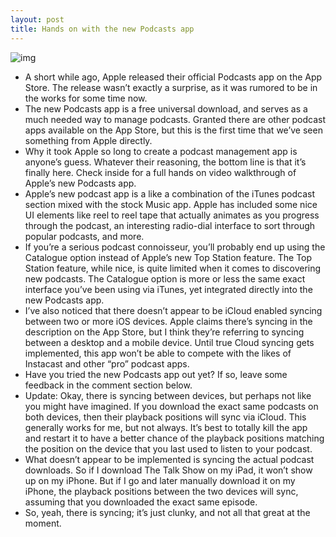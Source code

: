 ```yaml
---
layout: post
title: Hands on with the new Podcasts app
---
```

![img](http://media.idownloadblog.com/wp-content/uploads/2012/06/podcast-icon.png)
* A short while ago, Apple released their official Podcasts app on the App Store. The release wasn’t exactly a surprise, as it was rumored to be in the works for some time now.
* The new Podcasts app is a free universal download, and serves as a much needed way to manage podcasts. Granted there are other podcast apps available on the App Store, but this is the first time that we’ve seen something from Apple directly.
* Why it took Apple so long to create a podcast management app is anyone’s guess. Whatever their reasoning, the bottom line is that it’s finally here. Check inside for a full hands on video walkthrough of Apple’s new Podcasts app.
* Apple’s new podcast app is a like a combination of the iTunes podcast section mixed with the stock Music app. Apple has included some nice UI elements like reel to reel tape that actually animates as you progress through the podcast, an interesting radio-dial interface to sort through popular podcasts, and more.
* If you’re a serious podcast connoisseur, you’ll probably end up using the Catalogue option instead of Apple’s new Top Station feature. The Top Station feature, while nice, is quite limited when it comes to discovering new podcasts. The Catalogue option is more or less the same exact interface you’ve been using via iTunes, yet integrated directly into the new Podcasts app.
* I’ve also noticed that there doesn’t appear to be iCloud enabled syncing between two or more iOS devices. Apple claims there’s syncing in the description on the App Store, but I think they’re referring to syncing between a desktop and a mobile device. Until true Cloud syncing gets implemented, this app won’t be able to compete with the likes of Instacast and other “pro” podcast apps.
* Have you tried the new Podcasts app out yet? If so, leave some feedback in the comment section below.
* Update: Okay, there is syncing between devices, but perhaps not like you might have imagined. If you download the exact same podcasts on both devices, then their playback positions will sync via iCloud. This generally works for me, but not always. It’s best to totally kill the app and restart it to have a better chance of the playback positions matching the position on the device that you last used to listen to your podcast.
* What doesn’t appear to be implemented is syncing the actual podcast downloads. So if I download The Talk Show on my iPad, it won’t show up on my iPhone. But if I go and later manually download it on my iPhone, the playback positions between the two devices will sync, assuming that you downloaded the exact same episode.
* So, yeah, there is syncing; it’s just clunky, and not all that great at the moment.

